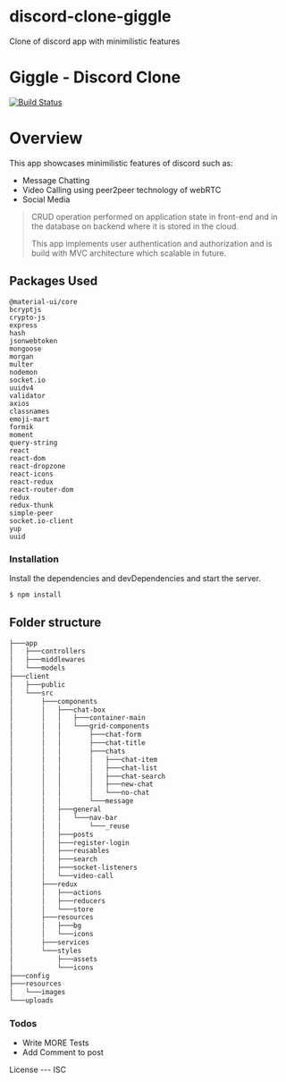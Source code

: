 # discord-clone-giggle
Clone of discord app with minimilistic features

# Giggle - Discord Clone
[![Build Status](https://i.imgur.com/l5raReV.png)](https://giggle-app.herokuapp.com/)
# Overview
This app showcases minimilistic features of discord such as: 
  - Message Chatting
  - Video Calling using peer2peer technology of webRTC
  - Social Media 
> CRUD operation performed on application state in front-end
> and in the database on backend where it is stored in the cloud.
> 
> This app implements user authentication and authorization
> and is build with MVC architecture which scalable in future.

## Packages Used
    @material-ui/core
    bcryptjs 
    crypto-js
    express
    hash
    jsonwebtoken
    mongoose
    morgan
    multer
    nodemon
    socket.io
    uuidv4
    validator
    axios
    classnames
    emoji-mart
    formik
    moment
    query-string
    react
    react-dom
    react-dropzone
    react-icons
    react-redux
    react-router-dom
    redux
    redux-thunk
    simple-peer
    socket.io-client
    yup
    uuid

### Installation
Install the dependencies and devDependencies and start the server.

```sh
$ npm install
```

## Folder structure

```bash
├───app
│   ├───controllers
│   ├───middlewares
│   └───models
├───client
│   ├───public
│   └───src
│       ├───components
│       │   ├───chat-box
│       │   │   ├───container-main
│       │   │   └───grid-components
│       │   │       ├───chat-form
│       │   │       ├───chat-title
│       │   │       ├───chats
│       │   │       │   ├───chat-item
│       │   │       │   ├───chat-list
│       │   │       │   ├───chat-search
│       │   │       │   ├───new-chat
│       │   │       │   └───no-chat
│       │   │       └───message
│       │   ├───general
│       │   │   └───nav-bar
│       │   │       └───_reuse
│       │   ├───posts
│       │   ├───register-login
│       │   ├───reusables
│       │   ├───search
│       │   ├───socket-listeners
│       │   └───video-call
│       ├───redux
│       │   ├───actions
│       │   ├───reducers
│       │   └───store
│       ├───resources
│       │   ├───bg
│       │   └───icons
│       ├───services
│       └───styles
│           ├───assets
│           └───icons
├───config
├───resources
│   └───images
└───uploads
```
### Todos

 - Write MORE Tests
 - Add Comment to post 

License
--- ISC
